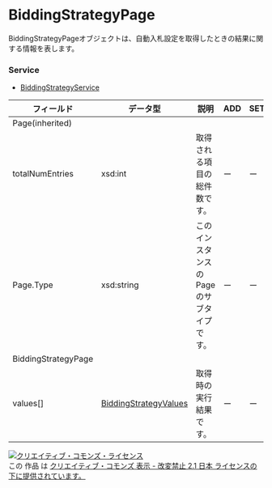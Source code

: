 # BiddingStrategyPage
BiddingStrategyPageオブジェクトは、自動入札設定を取得したときの結果に関する情報を表します。
### Service
+ [BiddingStrategyService](../services/BiddingStrategyService.md)

| フィールド | データ型 | 説明 | ADD | SET | REMOVE | 
|---|---|---|---|---|---|
| Page(inherited)||||||
| totalNumEntries| xsd:int| 取得される項目の総件数です。| ー| ー| ー |
| Page.Type| xsd:string| このインスタンスのPageのサブタイプです。| ー| ー| ー |
| BiddingStrategyPage||||||
| values[]| <a href="../data/BiddingStrategyValues.md">BiddingStrategyValues</a>| 取得時の実行結果です。| ー| ー| ー |
<a rel="license" href="http://creativecommons.org/licenses/by-nd/2.1/jp/"><img alt="クリエイティブ・コモンズ・ライセンス" style="border-width:0" src="https://i.creativecommons.org/l/by-nd/2.1/jp/88x31.png" /></a><br />この 作品 は <a rel="license" href="http://creativecommons.org/licenses/by-nd/2.1/jp/">クリエイティブ・コモンズ 表示 - 改変禁止 2.1 日本 ライセンスの下に提供されています。</a>
